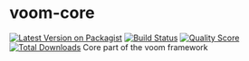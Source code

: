 # voom-core
[![Latest Version on Packagist](https://img.shields.io/packagist/v/netesy/voom.svg?style=flat-square)](https://packagist.org/packages/netesy/voom)
[![Build Status](https://img.shields.io/travis/netesy/voom.svg?style=flat-square)](https://travis-ci.org/netesy/voom)
[![Quality Score](https://img.shields.io/scrutinizer/g/netesy/voom.svg?style=flat-square)](https://scrutinizer-ci.com/g/netesy/voom)
[![Total Downloads](https://img.shields.io/packagist/dt/netesy/voom.svg?style=flat-square)](https://packagist.org/packages/netesy/voom)
Core part of the voom framework
